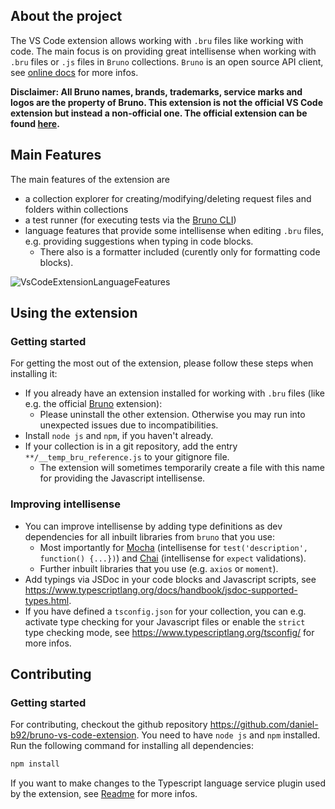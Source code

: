 ## About the project

The VS Code extension allows working with `.bru` files like working with code. The main focus is on providing great intellisense when working with `.bru` files or `.js` files in `Bruno` collections. `Bruno` is an open source API client, see [online docs](https://docs.usebruno.com/) for more infos.

**Disclaimer: All Bruno names, brands, trademarks, service marks and logos are the property of Bruno. This extension is not the official VS Code extension but instead a non-official one. The official extension can be found [here](https://marketplace.visualstudio.com/items?itemName=bruno-api-client.bruno).**

## Main Features

The main features of the extension are

- a collection explorer for creating/modifying/deleting request files and folders within collections
- a test runner (for executing tests via the [Bruno CLI](https://www.npmjs.com/package/@usebruno/cli))
- language features that provide some intellisense when editing `.bru` files, e.g. providing suggestions when typing in code blocks.
  - There also is a formatter included (curently only for formatting code blocks).

![VsCodeExtensionLanguageFeatures](https://github.com/user-attachments/assets/c558b1bf-5a0a-45c0-bd03-eea25728edec)


## Using the extension

### Getting started

For getting the most out of the extension, please follow these steps when installing it:

- If you already have an extension installed for working with `.bru` files (like e.g. the official [Bruno](https://marketplace.visualstudio.com/items?itemName=bruno-api-client.bruno) extension):
  - Please uninstall the other extension. Otherwise you may run into unexpected issues due to incompatibilities.
- Install `node js` and `npm`, if you haven't already.
- If your collection is in a git repository, add the entry `**/__temp_bru_reference.js` to your gitignore file.
  - The extension will sometimes temporarily create a file with this name for providing the Javascript intellisense.

### Improving intellisense
- You can improve intellisense by adding type definitions as dev dependencies for all inbuilt libraries from `bruno` that you use:
  - Most importantly for [Mocha](https://www.npmjs.com/package/@types/mocha) (intellisense for `test('description', function() {...})`) and [Chai](https://www.npmjs.com/package/@types/chai) (intellisense for `expect` validations).
  - Further inbuilt libraries that you use (e.g. `axios` or `moment`).
- Add typings via JSDoc in your code blocks and Javascript scripts, see https://www.typescriptlang.org/docs/handbook/jsdoc-supported-types.html.
- If you have defined a `tsconfig.json` for your collection, you can e.g. activate type checking for your Javascript files or enable the `strict` type checking mode, see https://www.typescriptlang.org/tsconfig/ for more infos.

## Contributing

### Getting started

For contributing, checkout the github repository https://github.com/daniel-b92/bruno-vs-code-extension.
You need to have `node js` and `npm` installed.
Run the following command for installing all dependencies:

```bash
npm install
```

If you want to make changes to the Typescript language service plugin used by the extension, see [Readme](./src/tsPlugin/README.md) for more infos.

